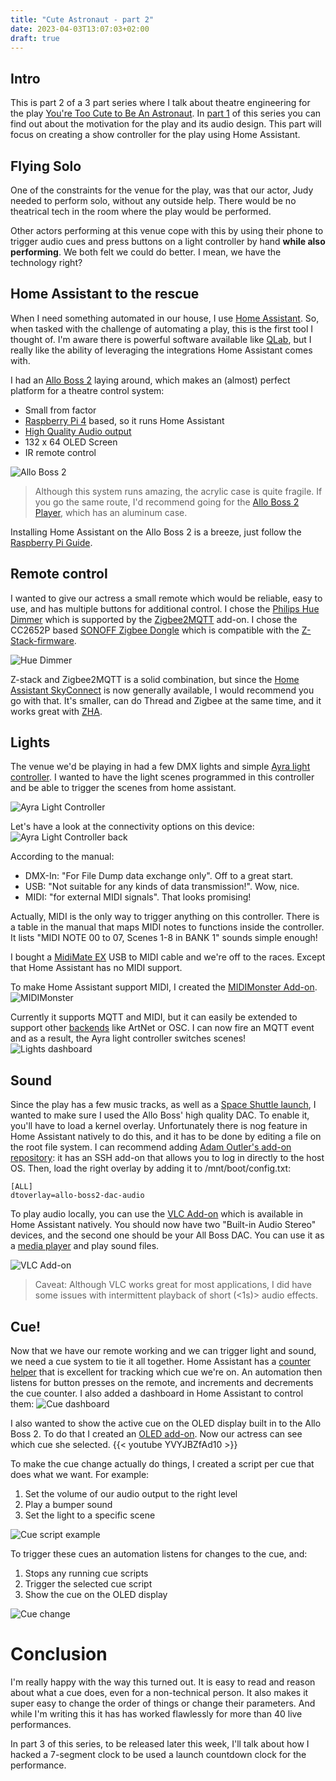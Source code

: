 ```yaml
---
title: "Cute Astronaut - part 2"
date: 2023-04-03T13:07:03+02:00
draft: true
---
```

## Intro
This is part 2 of a 3 part series where I talk about theatre engineering for the play [You're Too Cute to Be An Astronaut](https://www.cuteastronaut.com/). In [part 1](/posts/cute-astronaut/) of this series you can find out about the motivation for the play and its audio design. This part will focus on creating a show controller for the play using Home Assistant.

## Flying Solo
One of the constraints for the venue for the play, was that our actor, Judy needed to perform solo, without any outside help. There would be no theatrical tech in the room where the play would be performed.

Other actors performing at this venue cope with this by using their phone to trigger audio cues and press buttons on a light controller by hand **while also performing**. We both felt we could do better. I mean, we have the technology right?

## Home Assistant to the rescue
When I need something automated in our house, I use [Home Assistant](https://www.home-assistant.io/). So, when tasked with the challenge of automating a play, this is the first tool I thought of. I'm aware there is powerful software available like [QLab](https://qlab.app/), but I really like the ability of leveraging the integrations Home Assistant comes with.

I had an [Allo Boss 2](https://allo.com/sparky/boss2.html) laying around, which makes an (almost) perfect platform for a theatre control system:
* Small from factor
* [Raspberry Pi 4](https://www.raspberrypi.com/products/raspberry-pi-4-model-b/) based, so it runs Home Assistant
* [High Quality Audio output](https://www.audiosciencereview.com/forum/index.php?threads/allo-boss2-review-stereo-streamer.22916/)
* 132 x 64 OLED Screen
* IR remote control

![Allo Boss 2](alloboss2.png)
> Although this system runs amazing, the acrylic case is quite fragile. If you go the same route, I'd recommend going for the [Allo Boss 2 Player](https://allo.com/sparky/boss2-player.html), which has an aluminum case.

Installing Home Assistant on the Allo Boss 2 is a breeze, just follow the [Raspberry Pi Guide](https://www.home-assistant.io/installation/raspberrypi).


## Remote control
I wanted to give our actress a small remote which would be reliable, easy to use, and has multiple buttons for additional control. I chose the [Philips Hue Dimmer](https://www.zigbee2mqtt.io/devices/324131092621.html) which is supported by the [Zigbee2MQTT](https://github.com/zigbee2mqtt/hassio-zigbee2mqtt#installation) add-on. I chose the CC2652P based [SONOFF Zigbee Dongle](https://itead.cc/product/sonoff-zigbee-3-0-usb-dongle-plus/) which is compatible with the [Z-Stack-firmware](https://github.com/Koenkk/Z-Stack-firmware).

![Hue Dimmer](huedimmer.png)

Z-stack and Zigbee2MQTT is a solid combination, but since the [Home Assistant SkyConnect](https://www.home-assistant.io/skyconnect/) is now generally available, I would recommend you go with that. It's smaller, can do Thread and Zigbee at the same time, and it works great with [ZHA](https://www.home-assistant.io/integrations/zha/).

## Lights
The venue we'd be playing in had a few DMX lights and simple [Ayra light controller](https://www.bax-shop.nl/dmx-lichtsturingen/ayra-oso-240b-mkii-dmx-lichtsturing). I wanted to have the light scenes programmed in this controller and be able to trigger the scenes from home assistant.

![Ayra Light Controller](ayra.png)

Let's have a look at the connectivity options on this device:
![Ayra Light Controller back](ayra_back.png)

According to the manual:
* DMX-In: "For File Dump data exchange only". Off to a great start.
* USB: "Not suitable for any kinds of data transmission!". Wow, nice.
* MIDI: "for external MIDI signals". That looks promising!

Actually, MIDI is the only way to trigger anything on this controller. There is a table in the manual that maps MIDI notes to functions inside the controller. It lists "MIDI NOTE 00 to 07, Scenes 1-8 in BANK 1" sounds simple enough!

I bought a [MidiMate EX](https://www.esi-audio.com/products/midimateex/) USB to MIDI cable and we're off to the races. Except that Home Assistant has no MIDI support.

To make Home Assistant support MIDI, I created the [MIDIMonster Add-on](https://github.com/wildekek/ha-addons/tree/main/midimonster).
![MIDIMonster](midimonster.jpg)

Currently it supports MQTT and MIDI, but it can easily be extended to support other [backends](https://kb.midimonster.net/general/Backends.html) like ArtNet or OSC. I can now fire an MQTT event and as a result, the Ayra light controller switches scenes!
![Lights dashboard](lights.jpg)

## Sound
Since the play has a few music tracks, as well as a [Space Shuttle launch](https://www.youtube.com/watch?v=0CTTGTS5IEA), I wanted to make sure I used the Allo Boss' high quality DAC. To enable it, you'll have to load a kernel overlay. Unfortunately there is nog feature in Home Assistant natively to do this, and it has to be done by editing a file on the root file system. I can recommend adding [Adam Outler's add-on repository](https://github.com/adamoutler/HassOSConfigurator): it has an SSH add-on that allows you to log in directly to the host OS. Then, load the right overlay by adding it to /mnt/boot/config.txt:

	[ALL]
	dtoverlay=allo-boss2-dac-audio

To play audio locally, you can use the [VLC Add-on](https://github.com/home-assistant/addons/tree/master/vlc) which is available in Home Assistant natively. You should now have two "Built-in Audio Stereo" devices, and the second one should be your All Boss DAC. You can use it as a [media player](https://www.home-assistant.io/integrations/media_player/) and play sound files.

![VLC Add-on](vlc.jpg)
> Caveat: Although VLC works great for most applications, I did have some issues with intermittent playback of short (<1s)> audio effects.


## Cue!
Now that we have our remote working and we can trigger light and sound, we need a cue system to tie it all together. Home Assistant has a [counter helper](https://www.home-assistant.io/integrations/counter/) that is excellent for tracking which cue we're on. An automation then listens for button presses on the remote, and increments and decrements the cue counter. I also added a dashboard in Home Assistant to control them:
![Cue dashboard](cue.jpg)

I also wanted to show the active cue on the OLED display built in to the Allo Boss 2. To do that I created an [OLED add-on](https://github.com/wildekek/ha-addons/tree/main/oled). Now our actress can see which cue she selected.
{{< youtube YVYJBZfAd10 >}}

To make the cue change actually do things, I created a script per cue that does what we want. For example:
1. Set the volume of our audio output to the right level
2. Play a bumper sound
3. Set the light to a specific scene

![Cue script example](cue9.jpg)

To trigger these cues an automation listens for changes to the cue, and:
1. Stops any running cue scripts
2. Trigger the selected cue script
3. Show the cue on the OLED display

![Cue change](cue_change.jpg)

# Conclusion
I'm really happy with the way this turned out. It is easy to read and reason about what a cue does, even for a non-technical person. It also makes it super easy to change the order of things or change their parameters. And while I'm writing this it has has worked flawlessly for more than 40 live performances.

In part 3 of this series, to be released later this week, I'll talk about how I hacked a 7-segment clock to be used a launch countdown clock for the performance.